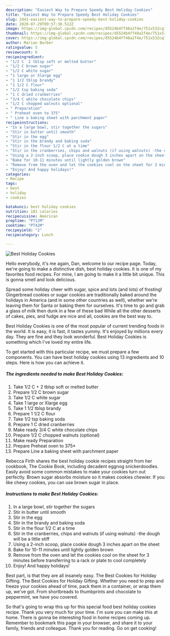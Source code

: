 ```yaml
---
description: "Easiest Way to Prepare Speedy Best Holiday Cookies"
title: "Easiest Way to Prepare Speedy Best Holiday Cookies"
slug: 2441-easiest-way-to-prepare-speedy-best-holiday-cookies
date: 2020-07-29T09:57:30.512Z
image: https://img-global.cpcdn.com/recipes/d5524b4ff48a2f4e/751x532cq70/best-holiday-cookies-recipe-main-photo.jpg
thumbnail: https://img-global.cpcdn.com/recipes/d5524b4ff48a2f4e/751x532cq70/best-holiday-cookies-recipe-main-photo.jpg
cover: https://img-global.cpcdn.com/recipes/d5524b4ff48a2f4e/751x532cq70/best-holiday-cookies-recipe-main-photo.jpg
author: Marian Barber
ratingvalue: 5
reviewcount: 6
recipeingredient:
- "1/2 C  2 tblsp soft or melted butter"
- "1/2 C brown sugar"
- "1/2 C white sugar"
- "1 large or Xlarge egg"
- "1 1/2 tblsp brandy"
- "1 1/2 C flour"
- "1/2 tsp baking soda"
- "1 C dried cranberries"
- "3/4 C white chocolate chips"
- "1/2 C chopped walnuts optional"
- " Preparation"
- " Preheat oven to 375"
- " Line a baking sheet with parchment paper"
recipeinstructions:
- "In a large bowl, stir together the sugars"
- "Stir in butter until smooth"
- "Stir in the egg"
- "Stir in the brandy and baking soda"
- "Stir in the flour 1/2 C at a time"
- "Stir in the cranberries, chips and walnuts (if using walnuts) -the dough will be a little stiff"
- "Using a 2-inch scoop, place cookie dough 3 inches apart on the sheet"
- "Bake for 10-11 minutes until lightly golden brown"
- "Remove from the oven and let the cookies cool on the sheet for 3 minutes before transferring to a rack or plate to cool completely"
- "Enjoy! And happy holidays!"
categories:
- Recipe
tags:
- best
- holiday
- cookies

katakunci: best holiday cookies 
nutrition: 181 calories
recipecuisine: American
preptime: "PT12M"
cooktime: "PT42M"
recipeyield: "2"
recipecategory: Lunch

---
```



![Best Holiday Cookies](https://img-global.cpcdn.com/recipes/d5524b4ff48a2f4e/751x532cq70/best-holiday-cookies-recipe-main-photo.jpg)

Hello everybody, it's me again, Dan, welcome to our recipe page. Today, we're going to make a distinctive dish, best holiday cookies. It is one of my favorites food recipes. For mine, I am going to make it a little bit unique. This is gonna smell and look delicious.

Spread some holiday cheer with sugar, spice and lots (and lots) of frosting! Gingerbread cookies or sugar cookies are traditionally baked around the holidays in America (and in some other countries as well), whether we&#39;re leaving them for Santa or baking them for ourselves. It&#39;s time to go and grab a glass of milk then dunk in a few of these bad While all the other desserts of cakes, pies, and fudge are nice and all, cookies are the best way to.

Best Holiday Cookies is one of the most popular of current trending foods in the world. It is easy, it is fast, it tastes yummy. It's enjoyed by millions every day. They are fine and they look wonderful. Best Holiday Cookies is something which I've loved my entire life.


To get started with this particular recipe, we must prepare a few components. You can have best holiday cookies using 13 ingredients and 10 steps. Here is how you can achieve it.

<!--inarticleads1-->

##### The ingredients needed to make Best Holiday Cookies:

1. Take 1/2 C + 2 tblsp soft or melted butter
1. Prepare 1/2 C brown sugar
1. Take 1/2 C white sugar
1. Take 1 large or Xlarge egg
1. Take 1 1/2 tblsp brandy
1. Prepare 1 1/2 C flour
1. Take 1/2 tsp baking soda
1. Prepare 1 C dried cranberries
1. Make ready 3/4 C white chocolate chips
1. Prepare 1/2 C chopped walnuts (optional)
1. Make ready  Preparation
1. Prepare  Preheat oven to 375*
1. Prepare  Line a baking sheet with parchment paper


Rebecca Firth shares the best holiday cookie recipes straight from her cookbook, The Cookie Book, including decadent eggnog snickerdoodles. Easily avoid some common mistakes to make your cookies turn out perfectly. Brown sugar absorbs moisture so it makes cookies chewier. If you like chewy cookies, you can use brown sugar in place. 

<!--inarticleads2-->

##### Instructions to make Best Holiday Cookies:

1. In a large bowl, stir together the sugars
1. Stir in butter until smooth
1. Stir in the egg
1. Stir in the brandy and baking soda
1. Stir in the flour 1/2 C at a time
1. Stir in the cranberries, chips and walnuts (if using walnuts) -the dough will be a little stiff
1. Using a 2-inch scoop, place cookie dough 3 inches apart on the sheet
1. Bake for 10-11 minutes until lightly golden brown
1. Remove from the oven and let the cookies cool on the sheet for 3 minutes before transferring to a rack or plate to cool completely
1. Enjoy! And happy holidays!


Best part, is that they are all insanely easy. The Best Cookies for Holiday Gifting. The Best Cookies for Holiday Gifting. Whether you need to prep and freeze your cookies ahead of time, pack them in a container, or wrap them up, we&#39;ve got. From shortbreads to thumbprints and chocolate to peppermint, we have you covered. 

So that's going to wrap this up for this special food best holiday cookies recipe. Thank you very much for your time. I'm sure you can make this at home. There is gonna be interesting food in home recipes coming up. Remember to bookmark this page in your browser, and share it to your family, friends and colleague. Thank you for reading. Go on get cooking!
